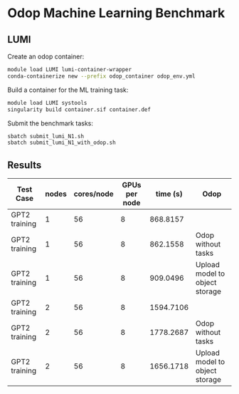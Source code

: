 # Odop Machine Learning Benchmark


## LUMI

Create an odop container:

```bash
module load LUMI lumi-container-wrapper
conda-containerize new --prefix odop_container odop_env.yml
```

Build a container for the ML training task:

```bash
module load LUMI systools
singularity build container.sif container.def
```

Submit the benchmark tasks:

```bash
sbatch submit_lumi_N1.sh
sbatch submit_lumi_N1_with_odop.sh
```

## Results

| Test Case | nodes | cores/node | GPUs per node | time (s) |  Odop |
|-----------|-------|------------|---------------|----------|--------|
| GPT2 training | 1 | 56 | 8 | 868.8157  |        |
| GPT2 training | 1 | 56 | 8 | 862.1558  | Odop without tasks  |
| GPT2 training | 1 | 56 | 8 | 909.0496  | Upload model to object storage  |
| GPT2 training | 2 | 56 | 8 | 1594.7106 |        |
| GPT2 training | 2 | 56 | 8 | 1778.2687 | Odop without tasks     |
| GPT2 training | 2 | 56 | 8 | 1656.1718 | Upload model to object storage  |
